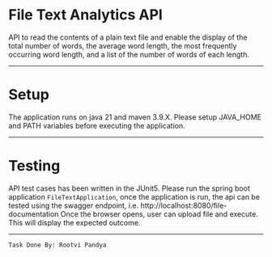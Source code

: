 # File Text Analytics API
API to read the contents of a plain text file and enable the display of the total number of words, the average word length, the most frequently occurring word length, and a list of the number of words of each length.
 
***
# Setup
The application runs on java 21 and maven 3.9.X.
Please setup JAVA_HOME and PATH variables before executing the application.

***
# Testing
API test cases has been written in the JUnit5.
Please run the spring boot application `FileTextApplication`, once the application is run, 
the api can be tested using the swagger endpoint, i.e. http://localhost:8080/file-documentation 
Once the browser opens, user can upload file and execute. This will display the expected outcome.

***
```
Task Done By: Rootvi Pandya
```